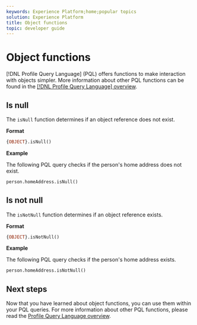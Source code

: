 ```yaml
---
keywords: Experience Platform;home;popular topics
solution: Experience Platform
title: Object functions
topic: developer guide
---
```


# Object functions

[!DNL Profile Query Language] (PQL) offers functions to make interaction with objects simpler. More information about other PQL functions can be found in the [[!DNL Profile Query Language] overview](./overview.md).

## Is null

The `isNull` function determines if an object reference does not exist.

**Format**

```sql
{OBJECT}.isNull()
```

**Example**

The following PQL query checks if the person's home address does not exist.

```sql
person.homeAddress.isNull()
```

## Is not null

The `isNotNull` function determines if an object reference exists.

**Format**

```sql
{OBJECT}.isNotNull()
```

**Example**

The following PQL query checks if the person's home address exists.

```sql
person.homeAddress.isNotNull()
```

## Next steps

Now that you have learned about object functions, you can use them within your PQL queries. For more information about other PQL functions, please read the [Profile Query Language overview](./overview.md). 